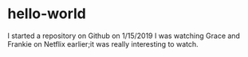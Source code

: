 # hello-world
I started a repository on Github on 1/15/2019
I was watching Grace and Frankie on Netflix earlier;it was really interesting to watch. 
